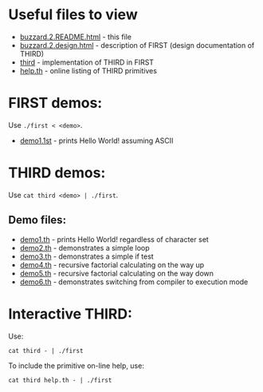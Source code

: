 # Useful files to view

- [buzzard.2.README.html](buzzard.2.README.html)	- this file
- [buzzard.2.design.html](buzzard.2.design.html)	- description of FIRST (design documentation of THIRD)
- [third](%%REPO_URL%%/1992/buzzard.2/third)		- implementation of THIRD in FIRST
- [help.th](%%REPO_URL%%/1992/buzzard.2/help.th)		- online listing of THIRD primitives


# FIRST demos:

Use  `./first < <demo>`.

- [demo1.1st](%%REPO_URL%%/1992/buzzard.2/demo1.1st)				- prints Hello World! assuming ASCII


# THIRD demos:

Use `cat third <demo> | ./first`.


## Demo files:

- [demo1.th](%%REPO_URL%%/1992/buzzard.2/demo1.th)	- prints Hello World! regardless of character set
- [demo2.th](%%REPO_URL%%/1992/buzzard.2/demo2.th)	- demonstrates a simple loop
- [demo3.th](%%REPO_URL%%/1992/buzzard.2/demo3.th)	- demonstrates a simple if test
- [demo4.th](%%REPO_URL%%/1992/buzzard.2/demo4.th)	- recursive factorial calculating on the way up
- [demo5.th](%%REPO_URL%%/1992/buzzard.2/demo5.th)	- recursive factorial calculating on the way down
- [demo6.th](%%REPO_URL%%/1992/buzzard.2/demo6.th)	- demonstrates switching from compiler to execution mode


# Interactive THIRD:

Use:

```
cat third - | ./first
```

To include the primitive on-line help, use:

```
cat third help.th - | ./first
```


<!--

    Copyright © 1984-2024 by Landon Curt Noll. All Rights Reserved.

    You are free to share and adapt this file under the terms of this license:

	Creative Commons Attribution-ShareAlike 4.0 International (CC BY-SA 4.0)

    For more information, see:

	https://creativecommons.org/licenses/by-sa/4.0/

-->
